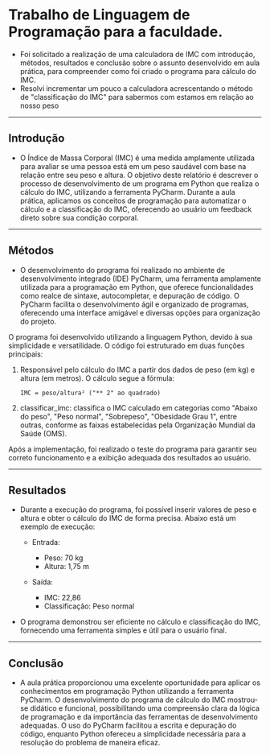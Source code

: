 # Trabalho de Linguagem de Programação para a faculdade.

* Foi solicitado a realização de uma calculadora de IMC com introdução, métodos, resultados e conclusão sobre o assunto
desenvolvido em aula prática, para compreender como foi criado o programa para cálculo do IMC.
* Resolvi incrementar um pouco a calculadora acrescentando o método de "classificação do IMC" para sabermos com estamos em relação ao nosso peso

---
## Introdução
* O Índice de Massa Corporal (IMC) é uma medida amplamente utilizada para avaliar se uma pessoa está em um peso saudável com base na relação entre seu peso e altura. O objetivo deste relatório é descrever o processo de desenvolvimento de um programa em Python que realiza o cálculo do IMC, utilizando a ferramenta PyCharm. Durante a aula prática, aplicamos os conceitos de programação para automatizar o cálculo e a classificação do IMC, oferecendo ao usuário um feedback direto sobre sua condição corporal.

---
## Métodos
* O desenvolvimento do programa foi realizado no ambiente de desenvolvimento integrado (IDE) PyCharm, uma ferramenta amplamente utilizada para a programação em Python, que oferece funcionalidades como realce de sintaxe, autocompletar, e depuração de código. O PyCharm facilita o desenvolvimento ágil e organizado de programas, oferecendo uma interface amigável e diversas opções para organização do projeto.

O programa foi desenvolvido utilizando a linguagem Python, devido à sua simplicidade e versatilidade. O código foi estruturado em duas funções principais:

1.  Responsável pelo cálculo do IMC a partir dos dados de peso (em kg) e altura (em metros). O cálculo segue a fórmula:

    `IMC = peso/altura² ("** 2" ao quadrado)`

2. classificar_imc: classifica o IMC calculado em categorias como "Abaixo do peso", "Peso normal", "Sobrepeso", "Obesidade Grau 1", entre outras, conforme as faixas estabelecidas pela Organização Mundial da Saúde (OMS).

Após a implementação, foi realizado o teste do programa para garantir seu correto funcionamento e a exibição adequada dos resultados ao usuário.

---
## Resultados
* Durante a execução do programa, foi possível inserir valores de peso e altura e obter o cálculo do IMC de forma precisa. Abaixo está um exemplo de execução:

  * Entrada:
    * Peso: 70 kg
    * Altura: 1,75 m

  * Saída:
    * IMC: 22,86
    * Classificação: Peso normal

* O programa demonstrou ser eficiente no cálculo e classificação do IMC, fornecendo uma ferramenta simples e útil para o usuário final.

---
## Conclusão
* A aula prática proporcionou uma excelente oportunidade para aplicar os conhecimentos em programação Python utilizando a ferramenta PyCharm. O desenvolvimento do programa de cálculo do IMC mostrou-se didático e funcional, possibilitando uma compreensão clara da lógica de programação e da importância das ferramentas de desenvolvimento adequadas. O uso do PyCharm facilitou a escrita e depuração do código, enquanto Python ofereceu a simplicidade necessária para a resolução do problema de maneira eficaz.